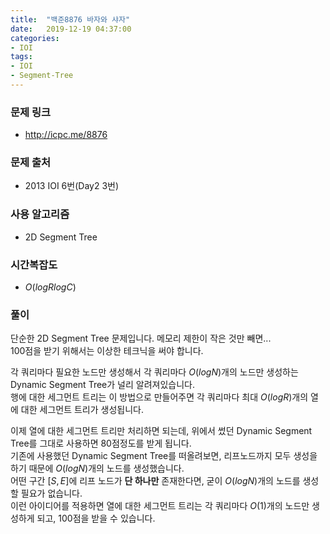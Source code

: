 ```yaml
---
title:  "백준8876 바자와 샤자"
date:   2019-12-19 04:37:00
categories:
- IOI
tags:
- IOI
- Segment-Tree
---
```


### 문제 링크
* http://icpc.me/8876

### 문제 출처
* 2013 IOI 6번(Day2 3번)

### 사용 알고리즘
* 2D Segment Tree

### 시간복잡도
* $O(log R log C)$

### 풀이
단순한 2D Segment Tree 문제입니다. 메모리 제한이 작은 것만 빼면...<br>
100점을 받기 위해서는 이상한 테크닉을 써야 합니다.

각 쿼리마다 필요한 노드만 생성해서 각 쿼리마다 $O(log N)$개의 노드만 생성하는 Dynamic Segment Tree가 널리 알려져있습니다.<br>
행에 대한 세그먼트 트리는 이 방법으로 만들어주면 각 쿼리마다 최대 $O(log R)$개의 열에 대한 세그먼트 트리가 생성됩니다.

이제 열에 대한 세그먼트 트리만 처리하면 되는데, 위에서 썼던 Dynamic Segment Tree를 그대로 사용하면 80점정도를 받게 됩니다.<Br>
기존에 사용했던 Dynamic Segment Tree를 떠올려보면, 리프노드까지 모두 생성을 하기 때문에 $O(log N)$개의 노드를 생성했습니다.<Br>
어떤 구간 $[S, E]$에 리프 노드가 **단 하나만** 존재한다면, 굳이 $O(log N)$개의 노드를 생성할 필요가 없습니다.<Br>
이런 아이디어를 적용하면 열에 대한 세그먼트 트리는 각 쿼리마다 $O(1)$개의 노드만 생성하게 되고, 100점을 받을 수 있습니다.
